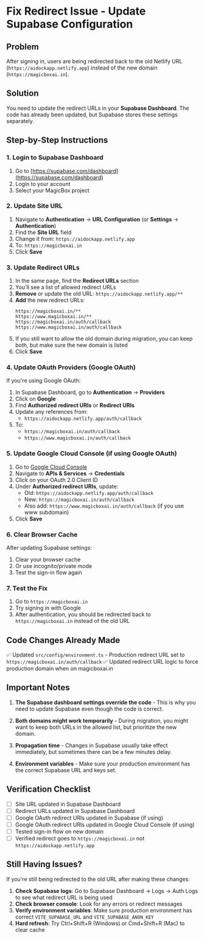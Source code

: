 # Fix Redirect Issue - Update Supabase Configuration

## Problem
After signing in, users are being redirected back to the old Netlify URL (`https://aidockapp.netlify.app`) instead of the new domain (`https://magicboxai.in`).

## Solution
You need to update the redirect URLs in your **Supabase Dashboard**. The code has already been updated, but Supabase stores these settings separately.

## Step-by-Step Instructions

### 1. Login to Supabase Dashboard
1. Go to [https://supabase.com/dashboard](https://supabase.com/dashboard)
2. Login to your account
3. Select your MagicBox project

### 2. Update Site URL
1. Navigate to **Authentication** → **URL Configuration** (or **Settings** → **Authentication**)
2. Find the **Site URL** field
3. Change it from: `https://aidockapp.netlify.app` 
4. To: `https://magicboxai.in`
5. Click **Save**

### 3. Update Redirect URLs
1. In the same page, find the **Redirect URLs** section
2. You'll see a list of allowed redirect URLs
3. **Remove** or update the old URL: `https://aidockapp.netlify.app/**`
4. **Add** the new redirect URLs:
   ```
   https://magicboxai.in/**
   https://www.magicboxai.in/**
   https://magicboxai.in/auth/callback
   https://www.magicboxai.in/auth/callback
   ```
5. If you still want to allow the old domain during migration, you can keep both, but make sure the new domain is listed
6. Click **Save**

### 4. Update OAuth Providers (Google OAuth)
If you're using Google OAuth:

1. In Supabase Dashboard, go to **Authentication** → **Providers**
2. Click on **Google**
3. Find **Authorized redirect URIs** or **Redirect URIs**
4. Update any references from:
   - `https://aidockapp.netlify.app/auth/callback`
5. To:
   - `https://magicboxai.in/auth/callback`
   - `https://www.magicboxai.in/auth/callback`

### 5. Update Google Cloud Console (if using Google OAuth)
1. Go to [Google Cloud Console](https://console.cloud.google.com/)
2. Navigate to **APIs & Services** → **Credentials**
3. Click on your OAuth 2.0 Client ID
4. Under **Authorized redirect URIs**, update:
   - Old: `https://aidockapp.netlify.app/auth/callback`
   - New: `https://magicboxai.in/auth/callback`
   - Also add: `https://www.magicboxai.in/auth/callback` (if you use www subdomain)
5. Click **Save**

### 6. Clear Browser Cache
After updating Supabase settings:
1. Clear your browser cache
2. Or use incognito/private mode
3. Test the sign-in flow again

### 7. Test the Fix
1. Go to `https://magicboxai.in`
2. Try signing in with Google
3. After authentication, you should be redirected back to `https://magicboxai.in` instead of the old URL

## Code Changes Already Made
✅ Updated `src/config/environment.ts` - Production redirect URL set to `https://magicboxai.in/auth/callback`
✅ Updated redirect URL logic to force production domain when on magicboxai.in

## Important Notes

1. **The Supabase dashboard settings override the code** - This is why you need to update Supabase even though the code is correct.

2. **Both domains might work temporarily** - During migration, you might want to keep both URLs in the allowed list, but prioritize the new domain.

3. **Propagation time** - Changes in Supabase usually take effect immediately, but sometimes there can be a few minutes delay.

4. **Environment variables** - Make sure your production environment has the correct Supabase URL and keys set.

## Verification Checklist

- [ ] Site URL updated in Supabase Dashboard
- [ ] Redirect URLs updated in Supabase Dashboard
- [ ] Google OAuth redirect URIs updated in Supabase (if using)
- [ ] Google OAuth redirect URIs updated in Google Cloud Console (if using)
- [ ] Tested sign-in flow on new domain
- [ ] Verified redirect goes to `https://magicboxai.in` not `https://aidockapp.netlify.app`

## Still Having Issues?

If you're still being redirected to the old URL after making these changes:

1. **Check Supabase logs**: Go to Supabase Dashboard → Logs → Auth Logs to see what redirect URL is being used
2. **Check browser console**: Look for any errors or redirect messages
3. **Verify environment variables**: Make sure production environment has correct `VITE_SUPABASE_URL` and `VITE_SUPABASE_ANON_KEY`
4. **Hard refresh**: Try Ctrl+Shift+R (Windows) or Cmd+Shift+R (Mac) to clear cache

